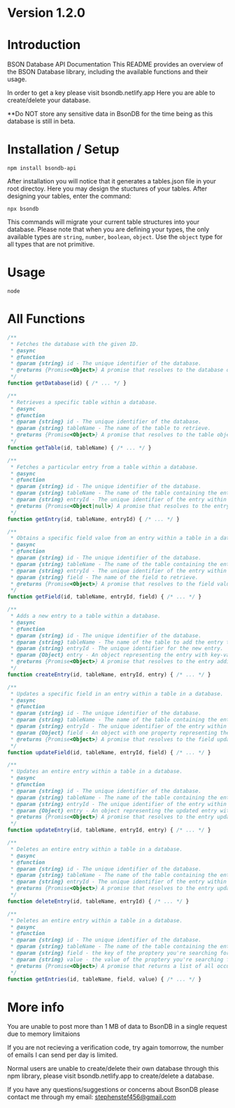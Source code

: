 # Version 1.2.0

# Introduction

BSON Database API Documentation
This README provides an overview of the BSON Database library, 
including the available functions and their usage. 

In order to get a key please visit bsondb.netlify.app
Here you are able to create/delete your database.

**Do NOT store any sensitive data in BsonDB for the time being
as this database is still in beta.

# Installation / Setup

`npm install bsondb-api`

After installation you will notice that it generates a tables.json
file in your root directoy. Here you may design the stuctures of your
tables. After designing your tables, enter the command:

`npx bsondb`

This commands will migrate your current table structures into your database.
Please note that when you are defining your types, the only available types
are `string`, `number`, `boolean`, `object`. Use the `object` type for all
types that are not primitive.


# Usage

`node`

# All Functions

```js
/**
 * Fetches the database with the given ID.
 * @async
 * @function
 * @param {string} id - The unique identifier of the database.
 * @returns {Promise<Object>} A promise that resolves to the database object or An error object on fail.
 */
function getDatabase(id) { /* ... */ }

/**
 * Retrieves a specific table within a database.
 * @async
 * @function
 * @param {string} id - The unique identifier of the database.
 * @param {string} tableName - The name of the table to retrieve.
 * @returns {Promise<Object>} A promise that resolves to the table object or An error object on fail.
 */
function getTable(id, tableName) { /* ... */ }

/**
 * Fetches a particular entry from a table within a database.
 * @async
 * @function
 * @param {string} id - The unique identifier of the database.
 * @param {string} tableName - The name of the table containing the entry.
 * @param {string} entryId - The unique identifier of the entry within the table.
 * @returns {Promise<Object|null>} A promise that resolves to the entry object or an error object.
 */
function getEntry(id, tableName, entryId) { /* ... */ }

/**
 * Obtains a specific field value from an entry within a table in a database.
 * @async
 * @function
 * @param {string} id - The unique identifier of the database.
 * @param {string} tableName - The name of the table containing the entry.
 * @param {string} entryId - The unique identifier of the entry within the table.
 * @param {string} field - The name of the field to retrieve.
 * @returns {Promise<Object>} A promise that resolves to the field value or an error object.
 */
function getField(id, tableName, entryId, field) { /* ... */ }

/**
 * Adds a new entry to a table within a database.
 * @async
 * @function
 * @param {string} id - The unique identifier of the database.
 * @param {string} tableName - The name of the table to add the entry to.
 * @param {string} entryId - The unique identifier for the new entry.
 * @param {Object} entry - An object representing the entry with key-value pairs.
 * @returns {Promise<Object>} A promise that resolves to the entry addition result or an error object.
 */
function createEntry(id, tableName, entryId, entry) { /* ... */ }

/**
 * Updates a specific field in an entry within a table in a database.
 * @async
 * @function
 * @param {string} id - The unique identifier of the database.
 * @param {string} tableName - The name of the table containing the entry.
 * @param {string} entryId - The unique identifier of the entry within the table.
 * @param {Object} field - An object with one property representing the updated field and its value.
 * @returns {Promise<Object>} A promise that resolves to the field update result or an error object.
 */
function updateField(id, tableName, entryId, field) { /* ... */ }

/**
 * Updates an entire entry within a table in a database.
 * @async
 * @function
 * @param {string} id - The unique identifier of the database.
 * @param {string} tableName - The name of the table containing the entry.
 * @param {string} entryId - The unique identifier of the entry within the table.
 * @param {Object} entry - An object representing the updated entry with key-value pairs.
 * @returns {Promise<Object>} A promise that resolves to the entry update result or an error object.
 */
function updateEntry(id, tableName, entryId, entry) { /* ... */ }

/**
 * Deletes an entire entry within a table in a database.
 * @async
 * @function
 * @param {string} id - The unique identifier of the database.
 * @param {string} tableName - The name of the table containing the entry.
 * @param {string} entryId - The unique identifier of the entry within the table.
 * @returns {Promise<Object>} A promise that resolves to the entry update result or an erro object.
 */
function deleteEntry(id, tableName, entryId) { /* ... */ }

/**
 * Deletes an entire entry within a table in a database.
 * @async
 * @function
 * @param {string} id - The unique identifier of the database.
 * @param {string} tableName - The name of the table containing the entry.
 * @param {string} field - the key of the proptery you're searching for
 * @param {string} value - the value of the proptery you're searching for
 * @returns {Promise<Object>} A promise that returns a list of all occurances of the key value pair in that table or an error obect.
 */
function getEntries(id, tableName, field, value) { /* ... */ }
```

# More info
You are unable to post more than 1 MB of data to BsonDB in a single request due
to memory limitaions

If you are not recieving a verification code, try again tomorrow, the number of
emails I can send per day is limited.

Normal users are unable to create/delete their own database through this npm 
library, please visit bsondb.netlify.app to create/delete a database.

If you have any questions/suggestions or concerns about BsonDB please contact me
through my email: stephenstef456@gmail.com


